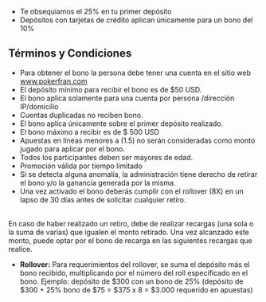 - Te obsequiamos el 25% en tu primer depósito
- Depósitos con tarjetas de crédito aplican únicamente para un bono del 10%

## Términos y Condiciones

- Para obtener el bono la persona debe tener una cuenta en el sitio web www.pokerfran.com
- El depósito mínimo para recibir el bono es de $50 USD.
- El bono aplica solamente para una cuenta por persona /dirección IP/domicilio
- Cuentas duplicadas no reciben bono.
- El bono aplica únicamente sobre el primer depósito realizado.
- El bono máximo a recibir es de $ 500 USD
- Apuestas en líneas menores a (1.5) no serán consideradas como monto jugado para aplicar por el bono.
- Todos los participantes deben ser mayores de edad.
- Promoción válida por tiempo limitado
- Si se detecta alguna anomalía, la administración tiene derecho de retirar el bono y/o la ganancia generada por la misma.
- Una vez activado el bono deberás cumplir con el rollover (8X) en un lapso de 30 días antes de solicitar cualquier retiro.

\
En caso de haber realizado un retiro, debe de realizar recargas (una sola o la suma de varias) que igualen el monto retirado. Una vez alcanzado este monto, puede optar por el bono de recarga en las siguientes recargas que realice.

- **Rollover:** Para requerimientos del rollover, se suma el depósito más el bono recibido, multiplicando por el número del roll especificado en el bono. Ejemplo: depósito de $300 con un bono de 25% (depósito de $300 + 25% bono de $75 = $375 x 8 = $3.000 requerido en apuestas)
